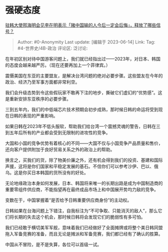 # 强硬态度
[驻韩大使邢海明会见李在明表示「赌中国输的人今后一定会后悔」，释放了哪些信号？](https://www.zhihu.com/question/605753000/answer/3072095916)

> Author: #0-Anonymity
> Last update: [编辑于 2023-06-14]
> Link:
> Tag: #4-世界史/4B-政治 
> 评论区:
> 泛讨论:

在年初区别对待中国游客问题上，我们就已经指出过——2023年，对日本、韩国的态度会越来越严厉。（现在还要再加上一个菲律宾。）

震慑美国在东亚的主要盟友，是解决台湾问题的绝对必要步骤。这些盟友在今年的政治、经济乃至军事方面都非常利空。

我们会升级态势到令这些假玩家不敢再下注的地步，撕破它们虚幻的“优势感”。这是重新安排东亚秩序的必要步骤。

三到五年内，我们的中低端芯片技术预期会初步成熟，那时候日韩的命运将受到现在日韩的表现的严重影响。

如果日韩在2023年不低头服软，帮助我们给台湾一个震撼灵魂的警告，日韩在三到五年后所有的产业都会受到无限制的进攻性的竞争。

大国和小国的竞争优势有着核心的不同——大国不仅与小国竞争产品质量和售价，还向客户提供附加于良好贸易关系之外的政治上的帮助。

换言之，买我们的货，除了物美价廉之外，还有机会得到我们的投资、基建和国际声援，这将是你们国家和平稳定发展的基石。不信你们可以参考沙伊、巴以、俄乌。这是你买日本韩国的货所没有的好处。

无论地缘政治本身如何发展，日本、韩国将来唯一的长期出路是成为中国制造商的重要零组件供应商，不能指望再在最终成品市场上和中国展开势均力敌的竞争。

变数在于，中国掌握着“是否给予日韩重要供应商身份”的主动权。

日韩如果在台海问题上下错注，自我标注为“不可争取、只能消灭的敌人”，那么它们将长期的失去这个机会，那时候日韩将会发现它们的脆弱性有多可怕。

我们已经敢于横切美军军舰，意味着我们已经做好了全面摊牌或将整个美日韩同盟拖入军备竞赛的准备，而且无论是摊派和军备竞赛，我们都已经有了确认的胜算。

中国从不冒险，是不是失算，各位可以首级一试。